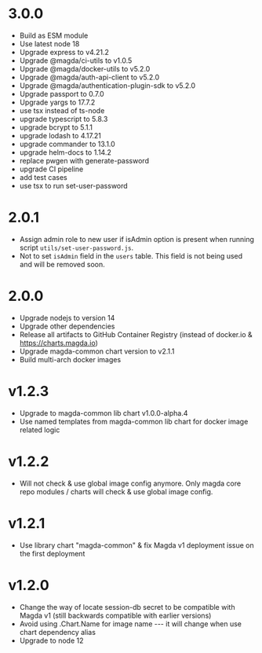 # 3.0.0

- Build as ESM module
- Use latest node 18
- Upgrade express to v4.21.2
- Upgrade @magda/ci-utils to v1.0.5
- Upgrade @magda/docker-utils to v5.2.0
- Upgrade @magda/auth-api-client to v5.2.0
- Upgrade @magda/authentication-plugin-sdk to v5.2.0
- Upgrade passport to 0.7.0
- Upgrade yargs to 17.7.2
- use tsx instead of ts-node
- upgrade typescript to 5.8.3
- upgrade bcrypt to 5.1.1
- upgrade lodash to 4.17.21
- upgrade commander to 13.1.0
- upgrade helm-docs to 1.14.2
- replace pwgen with generate-password
- upgrade CI pipeline
- add test cases
- use tsx to run set-user-password

# 2.0.1
- Assign admin role to new user if isAdmin option is present when running script `utils/set-user-password.js`.
- Not to set `isAdmin` field in the `users` table. This field is not being used and will be removed soon.

# 2.0.0

-   Upgrade nodejs to version 14
-   Upgrade other dependencies
-   Release all artifacts to GitHub Container Registry (instead of docker.io & https://charts.magda.io)
-   Upgrade magda-common chart version to v2.1.1
-   Build multi-arch docker images

# v1.2.3

- Upgrade to magda-common lib chart v1.0.0-alpha.4
- Use named templates from magda-common lib chart for docker image related logic

# v1.2.2
- Will not check & use global image config anymore. Only magda core repo modules / charts will check & use global image config. 
# v1.2.1

- Use library chart "magda-common" & fix Magda v1 deployment issue on the first deployment

# v1.2.0

- Change the way of locate session-db secret to be compatible with Magda v1 (still backwards compatible with earlier versions)
- Avoid using .Chart.Name for image name --- it will change when use chart dependency alias
- Upgrade to node 12